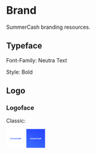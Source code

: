 # Brand

SummerCash branding resources.

## Typeface

Font-Family: Neutra Text

Style: Bold

## Logo

### Logoface

Classic:

<img src="png/logoface_box_blue_face.png" width="50"/> <img src="png/logoface_box_blue.png" width="50"/>
